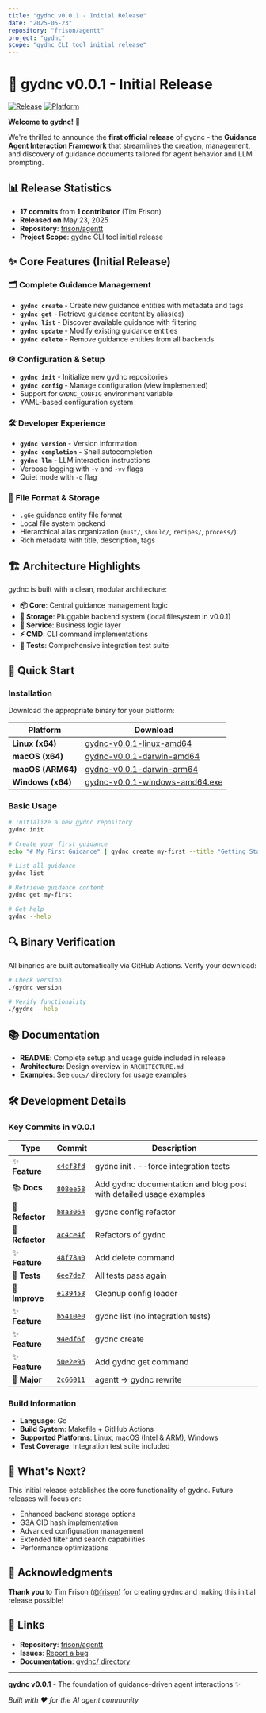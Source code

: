 ```yaml
---
title: "gydnc v0.0.1 - Initial Release"
date: "2025-05-23"
repository: "frison/agentt"
project: "gydnc"
scope: "gydnc CLI tool initial release"
---
```


# 🎉 gydnc v0.0.1 - Initial Release

[![Release](https://img.shields.io/badge/release-v0.0.1-brightgreen.svg)](https://github.com/frison/agentt/releases/tag/gydnc-v0.0.1)
[![Platform](https://img.shields.io/badge/platform-linux%20%7C%20macos%20%7C%20windows-lightgrey.svg)](https://github.com/frison/agentt/releases/tag/gydnc-v0.0.1)

**Welcome to gydnc!** 🚀

We're thrilled to announce the **first official release** of gydnc - the **Guidance Agent Interaction Framework** that streamlines the creation, management, and discovery of guidance documents tailored for agent behavior and LLM prompting.

## 📊 Release Statistics

- **17 commits** from **1 contributor** (Tim Frison)
- **Released on** May 23, 2025
- **Repository**: [frison/agentt](https://github.com/frison/agentt)
- **Project Scope**: gydnc CLI tool initial release

## ✨ Core Features (Initial Release)

### 🗂️ **Complete Guidance Management**
- **`gydnc create`** - Create new guidance entities with metadata and tags
- **`gydnc get`** - Retrieve guidance content by alias(es)
- **`gydnc list`** - Discover available guidance with filtering
- **`gydnc update`** - Modify existing guidance entities
- **`gydnc delete`** - Remove guidance entities from all backends

### ⚙️ **Configuration & Setup**
- **`gydnc init`** - Initialize new gydnc repositories
- **`gydnc config`** - Manage configuration (view implemented)
- Support for `GYDNC_CONFIG` environment variable
- YAML-based configuration system

### 🛠️ **Developer Experience**
- **`gydnc version`** - Version information
- **`gydnc completion`** - Shell autocompletion
- **`gydnc llm`** - LLM interaction instructions
- Verbose logging with `-v` and `-vv` flags
- Quiet mode with `-q` flag

### 📁 **File Format & Storage**
- `.g6e` guidance entity file format
- Local file system backend
- Hierarchical alias organization (`must/`, `should/`, `recipes/`, `process/`)
- Rich metadata with title, description, tags

## 🏗️ **Architecture Highlights**

gydnc is built with a clean, modular architecture:

- **📦 Core**: Central guidance management logic
- **💾 Storage**: Pluggable backend system (local filesystem in v0.0.1)
- **🎯 Service**: Business logic layer
- **⚡ CMD**: CLI command implementations
- **🧪 Tests**: Comprehensive integration test suite

## 🚀 **Quick Start**

### Installation

Download the appropriate binary for your platform:

| Platform | Download |
|----------|----------|
| **Linux (x64)** | [gydnc-v0.0.1-linux-amd64](https://github.com/frison/agentt/releases/download/gydnc-v0.0.1/gydnc-v0.0.1-linux-amd64) |
| **macOS (x64)** | [gydnc-v0.0.1-darwin-amd64](https://github.com/frison/agentt/releases/download/gydnc-v0.0.1/gydnc-v0.0.1-darwin-amd64) |
| **macOS (ARM64)** | [gydnc-v0.0.1-darwin-arm64](https://github.com/frison/agentt/releases/download/gydnc-v0.0.1/gydnc-v0.0.1-darwin-arm64) |
| **Windows (x64)** | [gydnc-v0.0.1-windows-amd64.exe](https://github.com/frison/agentt/releases/download/gydnc-v0.0.1/gydnc-v0.0.1-windows-amd64.exe) |

### Basic Usage

```bash
# Initialize a new gydnc repository
gydnc init

# Create your first guidance
echo "# My First Guidance" | gydnc create my-first --title "Getting Started"

# List all guidance
gydnc list

# Retrieve guidance content
gydnc get my-first

# Get help
gydnc --help
```

## 🔍 **Binary Verification**

All binaries are built automatically via GitHub Actions. Verify your download:

```bash
# Check version
./gydnc version

# Verify functionality
./gydnc --help
```

## 📚 **Documentation**

- **README**: Complete setup and usage guide included in release
- **Architecture**: Design overview in `ARCHITECTURE.md`
- **Examples**: See `docs/` directory for usage examples

## 🛠️ **Development Details**

### Key Commits in v0.0.1

| Type | Commit | Description |
|------|--------|-------------|
| ✨ **Feature** | [`c4cf3fd`](https://github.com/frison/agentt/commit/c4cf3fd) | gydnc init . --force integration tests |
| 📚 **Docs** | [`808ee58`](https://github.com/frison/agentt/commit/808ee58) | Add gydnc documentation and blog post with detailed usage examples |
| 🔧 **Refactor** | [`b8a3064`](https://github.com/frison/agentt/commit/b8a3064) | gydnc config refactor |
| 🔧 **Refactor** | [`ac4ce4f`](https://github.com/frison/agentt/commit/ac4ce4f) | Refactors of gydnc |
| ✨ **Feature** | [`48f78a0`](https://github.com/frison/agentt/commit/48f78a0) | Add delete command |
| 🧪 **Tests** | [`6ee7de7`](https://github.com/frison/agentt/commit/6ee7de7) | All tests pass again |
| 🔧 **Improve** | [`e139453`](https://github.com/frison/agentt/commit/e139453) | Cleanup config loader |
| ✨ **Feature** | [`b5410e0`](https://github.com/frison/agentt/commit/b5410e0) | gydnc list (no integration tests) |
| ✨ **Feature** | [`94edf6f`](https://github.com/frison/agentt/commit/94edf6f) | gydnc create |
| ✨ **Feature** | [`50e2e96`](https://github.com/frison/agentt/commit/50e2e96) | Add gydnc get command |
| 🔧 **Major** | [`2c66011`](https://github.com/frison/agentt/commit/2c66011) | agentt -> gydnc rewrite |

### Build Information

- **Language**: Go
- **Build System**: Makefile + GitHub Actions
- **Supported Platforms**: Linux, macOS (Intel & ARM), Windows
- **Test Coverage**: Integration test suite included

## 🎯 **What's Next?**

This initial release establishes the core functionality of gydnc. Future releases will focus on:

- Enhanced backend storage options
- G3A CID hash implementation
- Advanced configuration management
- Extended filter and search capabilities
- Performance optimizations

## 🙏 **Acknowledgments**

**Thank you** to Tim Frison ([@frison](https://github.com/frison)) for creating gydnc and making this initial release possible!

## 🔗 **Links**

- **Repository**: [frison/agentt](https://github.com/frison/agentt)
- **Issues**: [Report a bug](https://github.com/frison/agentt/issues)
- **Documentation**: [gydnc/ directory](https://github.com/frison/agentt/tree/main/gydnc)

---

**gydnc v0.0.1** - The foundation of guidance-driven agent interactions ✨

*Built with ❤️ for the AI agent community*